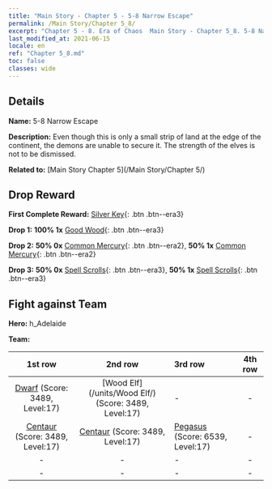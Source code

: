 ```yaml
---
title: "Main Story - Chapter 5 - 5-8 Narrow Escape"
permalink: /Main Story/Chapter 5_8/
excerpt: "Chapter 5 - 8. Era of Chaos  Main Story - Chapter 5_8. 5-8 Narrow Escape"
last_modified_at: 2021-06-15
locale: en
ref: "Chapter 5_8.md"
toc: false
classes: wide
---
```


## Details

 **Name:** 5-8 Narrow Escape

 **Description:** Even though this is only a small strip of land at the edge of the continent, the demons are unable to secure it. The strength of the elves is not to be dismissed.

 **Related to:** [Main Story Chapter 5](/Main Story/Chapter 5/)

## Drop Reward

 **First Complete Reward:** [Silver Key](/Items/con_693/){: .btn .btn--era3}

 **Drop 1:** **100% 1x** [Good Wood](/Items/mat_13/){: .btn .btn--era3}

 **Drop 2:** **50% 0x** [Common Mercury](/Items/mat_8/){: .btn .btn--era2}, **50% 1x** [Common Mercury](/Items/mat_8/){: .btn .btn--era2}

 **Drop 3:** **50% 0x** [Spell Scrolls](/Items/con_694/){: .btn .btn--era3}, **50% 1x** [Spell Scrolls](/Items/con_694/){: .btn .btn--era3}


## Fight against Team
 **Hero:** h_Adelaide

 **Team:**


  | 1st row | 2nd row | 3rd row | 4th row |
  |:----:|:----:|:----|:----:|
  | [Dwarf](/units/Dwarf/) (Score: 3489, Level:17)  | [Wood Elf](/units/Wood Elf/) (Score: 3489, Level:17)  | - | - |
  | [Centaur](/units/Centaur/) (Score: 3489, Level:17)  | [Centaur](/units/Centaur/) (Score: 3489, Level:17)  | [Pegasus](/units/Pegasus/) (Score: 6539, Level:17)  | - |
  | - | - | - | - |
  | - | - | - | - |


